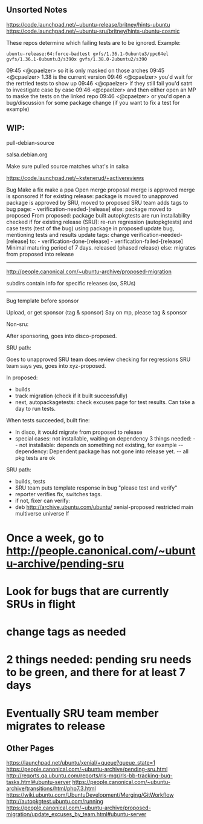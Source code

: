 Unsorted Notes
--------------

https://code.launchpad.net/~ubuntu-release/britney/hints-ubuntu
https://code.launchpad.net/~ubuntu-sru/britney/hints-ubuntu-cosmic

These repos determine which failing tests are to be ignored. Example:

    ubuntu-release:64:force-badtest gvfs/1.36.1-0ubuntu3/ppc64el gvfs/1.36.1-0ubuntu3/s390x gvfs/1.38.0-2ubuntu2/s390

09:45 <@cpaelzer> so it is only masked on those arches
09:45 <@cpaelzer> 1.38 is the current version
09:46 <@cpaelzer> you'd wait for the rertried tests to show up
09:46 <@cpaelzer> if they still fail you'd satrt to investigate case by case
09:46 <@cpaelzer> and then either open an MP to maske the tests on the linked repo
09:46 <@cpaelzer> or you'd open a bug/discussion for some package change (if you want to fix a test for example)

WIP:
---

pull-debian-source <pakage>

salsa.debian.org

Make sure pulled source matches what's in salsa

https://code.launchpad.net/~kstenerud/+activereviews

Bug
Make a fix
make a ppa
Open merge proposal
merge is approved
merge is sponsored
If for existing release:
    package is moved to unapproved
    package is approved by SRU, moved to proposed
    SRU team adds tags to bug page:
    - verification-needed-[release]
else:
    package moved to proposed
From proposed:
    package built
    autopkgtests are run
    installability checked
if for existing release (SRU):
    re-run regression (autopkgtests) and case tests (test of the bug) using package in proposed
    update bug, mentioning tests and results
    update tags: change verification-needed-[release] to:
    - verification-done-[release]
    - verification-failed-[release]
    Minimal maturing period of 7 days.
    released (phased release)
else:
    migrates from proposed into release


-----------------

http://people.canonical.com/~ubuntu-archive/proposed-migration

subdirs contain info for specific releases (so, SRUs)


-----------------------
Bug template before sponsor

Upload, or get sponsor (tag & sponsor)
Say on mp, please tag & sponsor

Non-sru:

  After sponsoring, goes into disco-proposed.

SRU path:

  Goes to unapproved
  SRU team does review checking for regressions
  SRU team says yes, goes into xyz-proposed.

In proposed:
- builds
- track migration (check if it built successfully)
- next, autopackagetests: check excuses page for test results. Can take a day to run tests.

When tests succeeded, built fine:
- In disco, it would migrate from proposed to release
- special cases: not installable, waiting on dependency
3 things needed:
-- not installable: depends on something not existing, for example
-- dependency: Dependent package has not gone into release yet.
-- all pkg tests are ok

SRU path:
- builds, tests
- SRU team puts template response  in bug "please test and verify"
- reporter verifies fix, switches tags.
- if not, fixer can verify:
- deb http://archive.ubuntu.com/ubuntu/ xenial-proposed restricted main multiverse universe
If

# Once a week, go to http://people.canonical.com/~ubuntu-archive/pending-sru
# Look for bugs that are currently SRUs in flight
# change tags as needed

# 2 things needed: pending sru needs to be green, and there for at least 7 days
# Eventually SRU team member migrates to release



Other Pages
-----------

https://launchpad.net/ubuntu/xenial/+queue?queue_state=1
https://people.canonical.com/~ubuntu-archive/pending-sru.html
http://reqorts.qa.ubuntu.com/reports/rls-mgr/rls-bb-tracking-bug-tasks.html#ubuntu-server
https://people.canonical.com/~ubuntu-archive/transitions/html/php7.3.html
https://wiki.ubuntu.com/UbuntuDevelopment/Merging/GitWorkflow
http://autopkgtest.ubuntu.com/running
https://people.canonical.com/~ubuntu-archive/proposed-migration/update_excuses_by_team.html#ubuntu-server
